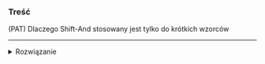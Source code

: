 ### Treść
(PAT)
Dlaczego Shift-And stosowany jest tylko do krótkich wzorców

------
<details><summary>Rozwiązanie</summary>
<p>

